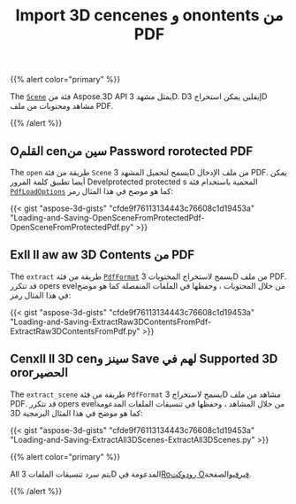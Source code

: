 ﻿---
title: Import 3D cencenes و onontents من PDF
type: docs
weight: 50
url: /ar/python-net/import-3d-scenes-and-contents-from-a-pdf/
description: The Scene فئة من Aspose.3D API يمثل مشهد 3D. Dإيفلين يمكن استخراج 3D مشاهد ومحتويات من ملف PDF.
---
{{% alert color="primary" %}}

The [`Scene`](https://reference.aspose.com/3d/net/aspose.threed/scene) فئة من Aspose.3D API يمثل مشهد 3D. Dإيفلين يمكن استخراج 3D مشاهد ومحتويات من ملف PDF.

{{% /alert %}}
## **Oالقلم cenسين من Password rorotected PDF**
The `open` طريقة من فئة `Scene` يسمح لتحميل المشهد 3D من ملف الإدخال PDF. يمكن أيضا تطبيق كلمة المرور Develprotected protected s المحمية باستخدام فئة [`PdfLoadOptions`](https://reference.aspose.com/3d/net/aspose.threed.formats/pdfloadoptions) كما هو موضح في هذا المثال رمز:

{{< gist "aspose-3d-gists" "cfde9f76113134443c76608c1d19453a" "Loading-and-Saving-OpenSceneFromProtectedPdf-OpenSceneFromProtectedPdf.py" >}}
## **Exll ll aw aw 3D Contents من PDF**
The `extract` طريقة من فئة [`PdfFormat`](https://reference.aspose.com/3d/net/aspose.threed.formats/pdfformat) يسمح لاستخراج المحتويات 3D من ملف PDF. قد تتكرر opers evelمن خلال المحتويات ، وحفظها في الملفات المنفصلة كما هو موضح في هذا المثال رمز:

{{< gist "aspose-3d-gists" "cfde9f76113134443c76608c1d19453a" "Loading-and-Saving-ExtractRaw3DContentsFromPdf-ExtractRaw3DContentsFromPdf.py" >}}
## **Cenxll ll 3D cenسينز و Save لهم في Supported 3D ororالحصير**
The `extract_scene` طريقة من فئة `PdfFormat` يسمح لاستخراج 3D مشاهد من ملف PDF. قد تتكرر opers evelمن خلال المشاهد ، وحفظها في تنسيقات الملفات المدعومة 3D كما هو موضح في هذا المثال البرمجية:

{{< gist "aspose-3d-gists" "cfde9f76113134443c76608c1d19453a" "Loading-and-Saving-ExtractAll3DScenes-ExtractAll3DScenes.py" >}}

{{% alert color="primary" %}}

All يتم سرد تنسيقات الملفات 3D المدعومة في[Roرودوكت Oفيرفيو](/3d/ar/python-net/product-overview/)الصفحة.

{{% /alert %}}
